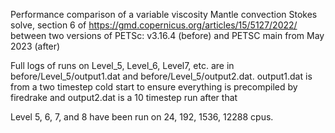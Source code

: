 Performance comparison of a variable viscosity Mantle convection Stokes solve, section 6 
of https://gmd.copernicus.org/articles/15/5127/2022/ between two versions of PETSc: v3.16.4 (before) and PETSC main from May 2023 (after)

Full logs of runs on Level_5, Level_6, Level7, etc. are in before/Level_5/output1.dat and before/Level_5/output2.dat. 
output1.dat is from a two timestep cold start to ensure everything is precompiled by firedrake and output2.dat is a 10 timestep run after that

Level 5, 6, 7, and 8 have been run on 24, 192, 1536, 12288 cpus.
